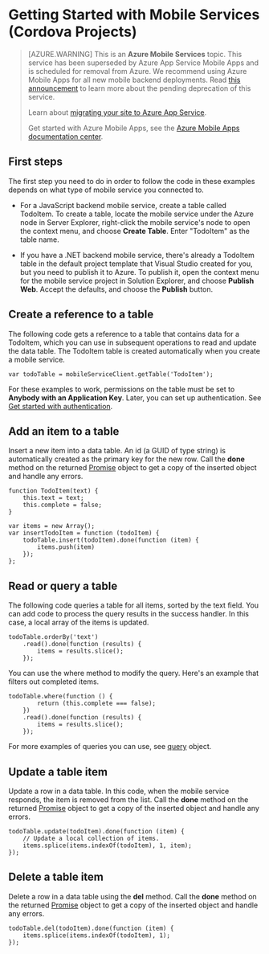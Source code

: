 <properties
	pageTitle="Getting Started with a Cordova mobile services project (Visual Studio Connected Services) | Microsoft Azure"
	description="Describes the first steps you can take after connecting your Cordova project to Azure Mobile Services by using Visual Studio Connected Services."
	services="mobile-services"
	documentationCenter=""
	authors="mlhoop"
	manager="douge"
	editor=""/>

<tags
	ms.service="mobile-services"
	ms.workload="mobile"
	ms.tgt_pltfrm="vs-getting-started"
	ms.devlang="multiple"
	ms.topic="article"
	ms.date="07/21/2016"
	ms.author="mlearned"/>

# Getting Started with Mobile Services (Cordova Projects)

>[AZURE.WARNING] This is an **Azure Mobile Services** topic.  This service has been superseded by Azure App Service Mobile Apps and is scheduled for removal from Azure.  We recommend using Azure Mobile Apps for all new mobile backend deployments.  Read [this announcement](https://azure.microsoft.com/blog/transition-of-azure-mobile-services/) to learn more about the pending deprecation of this service.  
> 
> Learn about [migrating your site to Azure App Service](https://azure.microsoft.com/en-us/documentation/articles/app-service-mobile-migrating-from-mobile-services/).
>
> Get started with Azure Mobile Apps, see the [Azure Mobile Apps documentation center](https://azure.microsoft.com/documentation/learning-paths/appservice-mobileapps/).

## First steps
The first step you need to do in order to follow the code in these examples depends on what type of mobile service you connected to.

- For a JavaScript backend mobile service, create a table called TodoItem.  To create a table,  locate the mobile service under 
the Azure node in Server Explorer, right-click the mobile service's node to open the context menu, and choose **Create Table**. 
Enter "TodoItem" as the table name.

- If you have a .NET backend mobile service, there's already a TodoItem table in the default project template that Visual Studio 
created for you, but you need to publish it to Azure. To publish it, open the context menu for the mobile service project in 
Solution Explorer, and choose **Publish Web**. Accept the defaults, and choose the **Publish** button.

## Create a reference to a table

The following code gets a reference to a table that contains data for a TodoItem, which you can use in subsequent operations to 
read and update the data table. The TodoItem table is created automatically when you create a mobile service.

    var todoTable = mobileServiceClient.getTable('TodoItem');

For these examples to work, permissions on the table must be set to **Anybody with an Application Key**. Later, you can set
 up authentication. See [Get started with authentication](mobile-services-html-get-started-users.md).

## Add an item to a table

Insert a new item into a data table. An id (a GUID of type string) is automatically created as the primary key for the new 
row. Call the **done** method on the returned [Promise](https://msdn.microsoft.com/library/dn802826.aspx) object to get a 
copy of the inserted object and handle any errors.

    function TodoItem(text) {
        this.text = text;
        this.complete = false;
    }

    var items = new Array();
    var insertTodoItem = function (todoItem) {
        todoTable.insert(todoItem).done(function (item) {
            items.push(item)
        });
    };

## Read or query a table

The following code queries a table for all items, sorted by the text field. You can add code to process the query results
 in the success handler. In this case, a local array of the items is updated.

    todoTable.orderBy('text')
        .read().done(function (results) {
            items = results.slice();
        });

You can use the where method to modify the query. Here's an example that filters out completed items.

    todoTable.where(function () {
            return (this.complete === false);
        })
        .read().done(function (results) {
            items = results.slice();
        });

For more examples of queries you can use, see [query](https://msdn.microsoft.com/library/azure/jj613353.aspx) object.

## Update a table item

Update a row in a data table. In this code, when the mobile service responds, the item is removed from the 
list. Call the **done** method on the returned [Promise](https://msdn.microsoft.com/library/dn802826.aspx) object to 
get a copy of the inserted object and handle any errors.

    todoTable.update(todoItem).done(function (item) {
        // Update a local collection of items.
        items.splice(items.indexOf(todoItem), 1, item);
    });

## Delete a table item

Delete a row in a data table using the **del** method. Call the **done** method on the returned 
[Promise](https://msdn.microsoft.com/library/dn802826.aspx) object to get a copy of the inserted object 
and handle any errors.

    todoTable.del(todoItem).done(function (item) {
        items.splice(items.indexOf(todoItem), 1);
    });

